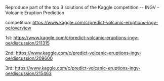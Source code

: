 Reproduce part of the top 3 solutions of the Kaggle competition -- INGV - Volcanic Eruption Prediction

competition: https://www.kaggle.com/c/predict-volcanic-eruptions-ingv-oe/overview

1st: https://www.kaggle.com/c/predict-volcanic-eruptions-ingv-oe/discussion/211315

2nd: https://www.kaggle.com/c/predict-volcanic-eruptions-ingv-oe/discussion/209600

3rd: https://www.kaggle.com/c/predict-volcanic-eruptions-ingv-oe/discussion/215463